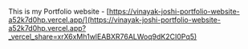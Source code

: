 This is my Portfolio website - [https://vinayak-joshi-portfolio-website-a52k7d0hp.vercel.app/](https://vinayak-joshi-portfolio-website-a52k7d0hp.vercel.app?_vercel_share=xrX6xMh1wlEABXR76ALWoq9dK2CI0Pq5)
